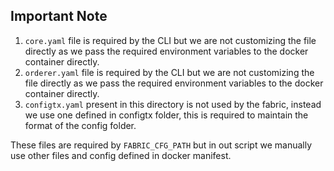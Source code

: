 ## Important Note

1. `core.yaml` file is required by the CLI but we are not customizing the file directly as we pass the required environment variables to the docker container directly.
2. `orderer.yaml` file is required by the CLI but we are not customizing the file directly as we pass the required environment variables to the docker container directly.
3. `configtx.yaml` present in this directory is not used by the fabric, instead we use one defined in configtx folder, this is required to maintain the format of the config folder.

These files are required by `FABRIC_CFG_PATH` but in out script we manually use other files and  config defined in docker manifest.